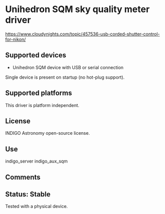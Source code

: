 # Unihedron SQM sky quality meter driver

https://www.cloudynights.com/topic/457536-usb-corded-shutter-control-for-nikon/

## Supported devices
* Unihedron SQM device with USB or serial connection

Single device is present on startup (no hot-plug support).

## Supported platforms

This driver is platform independent.

## License

INDIGO Astronomy open-source license.

## Use

indigo_server indigo_aux_sqm

## Comments

## Status: Stable

Tested with a physical device.
